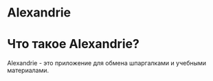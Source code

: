 # Alexandrie


# Что такое Alexandrie?
Alexandrie - это приложение для обмена шпаргалками и учебными материалами.

